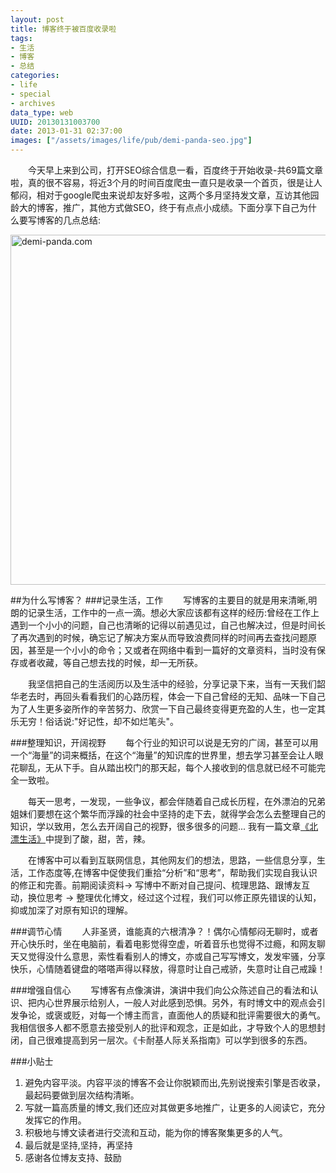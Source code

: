 ```yaml
---
layout: post
title: 博客终于被百度收录啦
tags: 
- 生活
- 博客
- 总结
categories:
- life
- special
- archives
data_type: web
UUID: 20130131003700
date: 2013-01-31 02:37:00
images: ["/assets/images/life/pub/demi-panda-seo.jpg"]
---
```


　　今天早上来到公司，打开SEO综合信息一看，百度终于开始收录-共69篇文章啦，真的很不容易，将近3个月的时间百度爬虫一直只是收录一个首页，很是让人郁闷，相对于google爬虫来说却友好多啦，这两个多月坚持发文章，互访其他园龄大的博客，推广，其他方式做SEO，终于有点点小成绩。下面分享下自己为什么要写博客的几点总结:

<a href="{{site.aliyun_oss}}/assets/images/life/pub/demi-panda-seo.jpg" rel="prettyPhoto[{{page.UUID}}]" alt="demi-panda.com" >
<img src="{{site.aliyun_oss}}/assets/images/life/pub/demi-panda-seo.jpg" width="560px"  alt="demi-panda.com" />
</a>

##为什么写博客？
###记录生活，工作
　　写博客的主要目的就是用来清晰,明朗的记录生活，工作中的一点一滴。想必大家应该都有这样的经历:曾经在工作上遇到一个小小的问题，自己也清晰的记得以前遇见过，自己也解决过，但是时间长了再次遇到的时候，确忘记了解决方案从而导致浪费同样的时间再去查找问题原因，甚至是一个小小的命令；又或者在网络中看到一篇好的文章资料，当时没有保存或者收藏，等自己想去找的时候，却一无所获。

　　我坚信把自己的生活阅历以及生活中的经验，分享记录下来，当有一天我们韶华老去时，再回头看看我们的心路历程，体会一下自己曾经的无知、品味一下自己为了人生更多姿所作的辛苦努力、欣赏一下自己最终变得更充盈的人生，也一定其乐无穷！俗话说:"好记性，却不如烂笔头"。

###整理知识，开阔视野
　　每个行业的知识可以说是无穷的广阔，甚至可以用一个“海量”的词来概括，在这个“海量”的知识库的世界里，想去学习甚至会让人眼花聊乱，无从下手。自从踏出校门的那天起，每个人接收到的信息就已经不可能完全一致啦。

　　每天一思考，一发现，一些争议，都会伴随着自己成长历程，在外漂泊的兄弟姐妹们要想在这个繁华而浮躁的社会中坚持的走下去，就得学会怎么去整理自己的知识，学以致用，怎么去开阔自己的视野，很多很多的问题... 我有一篇文章<a href="{{site.url}}/2012/12/04/north-drift-life/" target="_bank" alt="北漂生活">《北漂生活》</a>中提到了酸，甜，苦，辣。

　　在博客中可以看到互联网信息，其他网友们的想法，思路，一些信息分享，生活，工作态度等,在博客中促使我们重拾“分析”和“思考”，帮助我们实现自我认识的修正和完善。前期阅读资料-> 写博中不断对自己提问、梳理思路、跟博友互动，换位思考 -> 整理优化博文，经过这个过程，我们可以修正原先错误的认知，抑或加深了对原有知识的理解。

###调节心情
　　人非圣贤，谁能真的六根清净？！偶尔心情郁闷无聊时，或者开心快乐时，坐在电脑前，看着电影觉得空虚，听着音乐也觉得不过瘾，和网友聊天又觉得没什么意思，索性看看别人的博文，亦或自己写写博文，发发牢骚，分享快乐，心情随着键盘的嗒嗒声得以释放，得意时让自己戒骄，失意时让自己戒躁！

###增强自信心
　　写博客有点像演讲，演讲中我们向公众陈述自己的看法和认识、把内心世界展示给别人，一般人对此感到恐惧。另外，有时博文中的观点会引发争论，或褒或贬，对每一个博主而言，直面他人的质疑和批评需要很大的勇气。我相信很多人都不愿意去接受别人的批评和观念，正是如此，才导致个人的思想封闭，自己很难提高到另一层次。《卡耐基人际关系指南》可以学到很多的东西。

###小贴士
<ol>
<li>避免内容平淡。内容平淡的博客不会让你脱颖而出,先别说搜索引擎是否收录，最起码要做到层次结构清晰。</li>
<li>写就一篇高质量的博文,我们还应对其做更多地推广，让更多的人阅读它，充分发挥它的作用。</li>
<li>积极地与博文读者进行交流和互动，能为你的博客聚集更多的人气。</li>
<li>最后就是坚持,坚持，再坚持</li>
<li>感谢各位博友支持、鼓励</li>
</ol>
